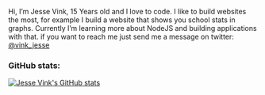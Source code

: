 <!-- 👋 Hi, I’m Jesse Vink
- 👀 I’m interested in computers and making software
- 🌱 I’m currently learning how to code better
- 💞️ I’m looking to collaborate on ...
- 📫 How to reach me ...
-->

Hi, I’m Jesse Vink, 15 Years old and I love to code. 
I like to build websites the most, for example I build a website that shows you school stats in graphs.
Currently I’m learning more about NodeJS and building applications with that.
if you want to reach me just send me a message on twitter: [@vink_jesse]("https://twitter.com/vink_jesse")


<!---
jesjsz12/jesjsz12 is a ✨ special ✨ repository because its `README.md` (this file) appears on your GitHub profile.
You can click the Preview link to take a look at your changes.
--->


### GitHub stats:


[![Jesse Vink's GitHub stats](https://github-readme-stats.vercel.app/api?username=jesjsz12&theme=dark)](https://github.com/anuraghazra/github-readme-stats)
